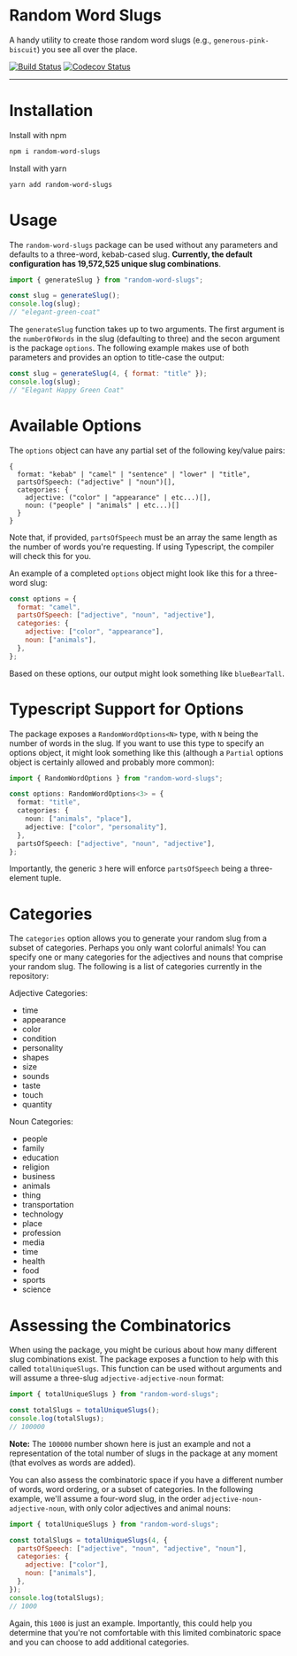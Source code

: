 # Random Word Slugs

A handy utility to create those random word slugs (e.g., `generous-pink-biscuit`) you see all over the place.

[![Build Status](https://travis-ci.org/nas5w/random-word-slugs.svg?branch=master)](https://travis-ci.org/nas5w/random-word-slugs) [![Codecov Status](https://codecov.io/gh/nas5w/random-word-slugs/branch/master/graph/badge.svg)](https://codecov.io/gh/nas5w/random-word-slugs/branch/master)

<hr />

# Installation

Install with npm

```bash
npm i random-word-slugs
```

Install with yarn

```bash
yarn add random-word-slugs
```

# Usage

The `random-word-slugs` package can be used without any parameters and defaults to a three-word, kebab-cased slug. **Currently, the default configuration has 19,572,525 unique slug combinations**.

```javascript
import { generateSlug } from "random-word-slugs";

const slug = generateSlug();
console.log(slug);
// "elegant-green-coat"
```

The `generateSlug` function takes up to two arguments. The first argument is the `numberOfWords` in the slug (defaulting to three) and the secon argument is the package `options`. The following example makes use of both parameters and provides an option to title-case the output:

```javascript
const slug = generateSlug(4, { format: "title" });
console.log(slug);
// "Elegant Happy Green Coat"
```

# Available Options

The `options` object can have any partial set of the following key/value pairs:

```
{
  format: "kebab" | "camel" | "sentence" | "lower" | "title",
  partsOfSpeech: ("adjective" | "noun")[],
  categories: {
    adjective: ("color" | "appearance" | etc...)[],
    noun: ("people" | "animals" | etc...)[]
  }
}
```

Note that, if provided, `partsOfSpeech` must be an array the same length as the number of words you're requesting. If using Typescript, the compiler will check this for you.

An example of a completed `options` object might look like this for a three-word slug:

```javascript
const options = {
  format: "camel",
  partsOfSpeech: ["adjective", "noun", "adjective"],
  categories: {
    adjective: ["color", "appearance"],
    noun: ["animals"],
  },
};
```

Based on these options, our output might look something like `blueBearTall`.

# Typescript Support for Options

The package exposes a `RandomWordOptions<N>` type, with `N` being the number of words in the slug. If you want to use this type to specify an options object, it might look something like this (although a `Partial` options object is certainly allowed and probably more common):

```typescript
import { RandomWordOptions } from "random-word-slugs";

const options: RandomWordOptions<3> = {
  format: "title",
  categories: {
    noun: ["animals", "place"],
    adjective: ["color", "personality"],
  },
  partsOfSpeech: ["adjective", "noun", "adjective"],
};
```

Importantly, the generic `3` here will enforce `partsOfSpeech` being a three-element tuple.

# Categories

The `categories` option allows you to generate your random slug from a subset of categories. Perhaps you only want colorful animals! You can specify one or many categories for the adjectives and nouns that comprise your random slug. The following is a list of categories currently in the repository:

Adjective Categories:

- time
- appearance
- color
- condition
- personality
- shapes
- size
- sounds
- taste
- touch
- quantity

Noun Categories:

- people
- family
- education
- religion
- business
- animals
- thing
- transportation
- technology
- place
- profession
- media
- time
- health
- food
- sports
- science

# Assessing the Combinatorics

When using the package, you might be curious about how many different slug combinations exist. The package exposes a function to help with this called `totalUniqueSlugs`. This function can be used without arguments and will assume a three-slug `adjective-adjective-noun` format:

```javascript
import { totalUniqueSlugs } from "random-word-slugs";

const totalSlugs = totalUniqueSlugs();
console.log(totalSlugs);
// 100000
```

**Note:** The `100000` number shown here is just an example and not a representation of the total number of slugs in the package at any moment (that evolves as words are added).

You can also assess the combinatoric space if you have a different number of words, word ordering, or a subset of categories. In the following example, we'll assume a four-word slug, in the order `adjective-noun-adjective-noun`, with only color adjectives and animal nouns:

```javascript
import { totalUniqueSlugs } from "random-word-slugs";

const totalSlugs = totalUniqueSlugs(4, {
  partsOfSpeech: ["adjective", "noun", "adjective", "noun"],
  categories: {
    adjective: ["color"],
    noun: ["animals"],
  },
});
console.log(totalSlugs);
// 1000
```

Again, this `1000` is just an example. Importantly, this could help you determine that you're not comfortable with this limited combinatoric space and you can choose to add additional categories.
